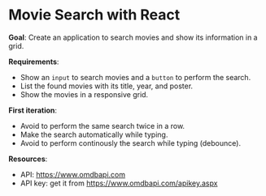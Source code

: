 # Movie Search with React

**Goal**: Create an application to search movies and show its information in a grid.

**Requirements**:

- Show an `input` to search movies and a `button` to perform the search.
- List the found movies with its title, year, and poster.
- Show the movies in a responsive grid.

**First iteration**:

- Avoid to perform the same search twice in a row.
- Make the search automatically while typing.
- Avoid to perform continously the search while typing (debounce).

**Resources**:

- API: https://www.omdbapi.com
- API key: get it from https://www.omdbapi.com/apikey.aspx
